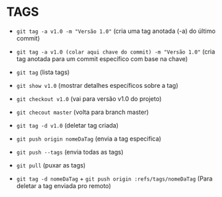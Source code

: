 # TAGS #

* `git tag -a v1.0 -m "Versão 1.0"` (cria uma tag anotada (-a) do último commit)

* `git tag -a v1.0 (colar aqui chave do commit) -m "Versão 1.0"` (cria tag anotada para um commit específico com base na chave)

* `git tag` (lista tags)

* `git show v1.0` (mostrar detalhes específicos sobre a tag)

* `git checkout v1.0` (vai para versão v1.0 do projeto)

* `git checout master` (volta para branch master)

* `git tag -d v1.0` (deletar tag criada)

* `git push origin nomeDaTag` (envia a tag especifica)

* `git push --tags` (envia todas as tags) 

* `git pull` (puxar as tags)

* `git tag -d nomeDaTag` + `git push origin :refs/tags/nomeDaTag` (Para deletar a tag enviada pro remoto)
